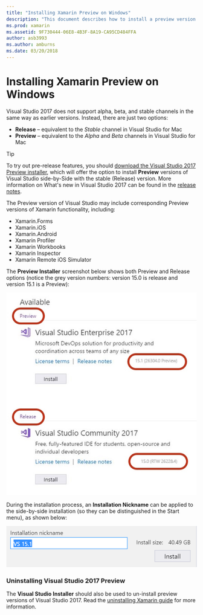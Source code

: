 ```yaml
---
title: "Installing Xamarin Preview on Windows"
description: "This document describes how to install a preview version of Xamarin on Visual Studio 2017 by using the Preview release channel."
ms.prod: xamarin
ms.assetid: 9F730444-06E8-4B3F-8A19-CA95CD484FFA
author: asb3993
ms.author: amburns
ms.date: 03/20/2018
---
```


# Installing Xamarin Preview on Windows

Visual Studio 2017 does not support alpha, beta, and stable channels in
the same way as earlier versions. Instead, there are just two options:

- **Release** – equivalent to the _Stable_ channel in Visual Studio for Mac
- **Preview** – equivalent to the _Alpha_ and _Beta_ channels in Visual Studio for Mac

> [!TIP] 
> To try out pre-release features, you should [download the Visual Studio 2017 Preview installer](https://visualstudio.microsoft.com/vs/preview/), which will offer the option to install **Preview**
> versions of Visual Studio side-by-Side with the stable (Release) version. More information on What's new in Visual Studio 2017 can be found in the [release notes](/visualstudio/releasenotes/vs2017-preview-relnotes).

The Preview version of Visual Studio may include corresponding Preview
versions of Xamarin functionality, including:

- Xamarin.Forms
- Xamarin.iOS
- Xamarin.Android
- Xamarin Profiler
- Xamarin Workbooks
- Xamarin Inspector
- Xamarin Remote iOS Simulator

The **Preview Installer** screenshot below shows both Preview and Release options (notice the grey version numbers: version 15.0 is release and version 15.1 is a Preview):

![installer showing preview options](windows-images/vs2017-installer.jpg)

During the installation process, an **Installation Nickname** can be
applied to the side-by-side installation (so they can be distinguished
in the Start menu), as shown below:

[![edit nickname before installing](windows-images/vs2017-nickname-sml.png "edit nickname before installing")](windows-images/vs2017-nickname.png#lightbox)

### Uninstalling Visual Studio 2017 Preview

The **Visual Studio Installer** should also be used to un-install preview versions of Visual Studio 2017. Read the [uninstalling Xamarin guide](uninstalling-xamarin.md#uninstallvs2017) for more information.
